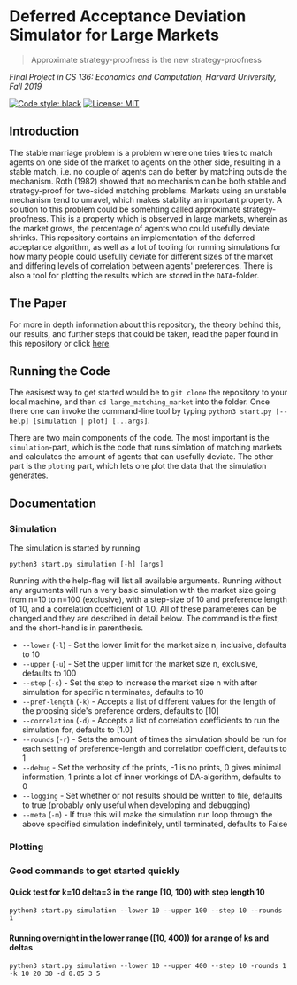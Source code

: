 # Deferred Acceptance Deviation Simulator for Large Markets

> Approximate strategy-proofness is the new strategy-proofness

_Final Project in CS 136: Economics and Computation, Harvard University, Fall 2019_

[![Code style: black](https://img.shields.io/badge/code%20style-black-000000.svg)](https://github.com/psf/black)
[![License: MIT](https://img.shields.io/badge/License-MIT-yellow.svg)](https://opensource.org/licenses/MIT)

## Introduction

The stable marriage problem is a problem where one tries tries to match agents on one side of the market to agents on the other side, resulting in a stable match, i.e. no couple of agents can do better by matching outside the mechanism. Roth (1982) showed that no mechanism can be both stable and strategy-proof for two-sided matching problems. Markets using an unstable mechanism tend to unravel, which makes stability an important property. A solution to this problem could be somehting called approximate strategy-proofness. This is a property which is observed in large markets, wherein as the market grows, the percentage of agents who could usefully deviate shrinks. This repository contains an implementation of the deferred acceptance algorithm, as well as a lot of tooling for running simulations for how many people could usefully deviate for different sizes of the market and differing levels of correlation between agents' preferences. There is also a tool for plotting the results which are stored in the `DATA`-folder.

## The Paper

For more in depth information about this repository, the theory behind this, our results, and further steps that could be taken, read the paper found in this repository or click [here](https://google.com).

## Running the Code

The easisest way to get started would be to `git clone` the repository to your local machine, and then `cd large_matching_market` into the folder. Once there one can invoke the command-line tool by typing `python3 start.py [--help] [simulation | plot] [...args]`.

There are two main components of the code. The most important is the `simulation`-part, which is the code that runs simlation of matching markets and calculates the amount of agents that can usefully deviate. The other part is the `plot`ing part, which lets one plot the data that the simulation generates.

## Documentation

### Simulation

The simulation is started by running

`python3 start.py simulation [-h] [args]`

Running with the help-flag will list all available arguments. Running without any arguments will run a very basic simulation with the market size going from n=10 to n=100 (exclusive), with a step-size of 10 and preference length of 10, and a correlation coefficient of 1.0. All of these parameteres can be changed and they are described in detail below. The command is the first, and the short-hand is in parenthesis.

- `--lower` (`-l`) - Set the lower limit for the market size n, inclusive, defaults to 10
- `--upper` (`-u`) - Set the upper limit for the market size n, exclusive, defaults to 100
- `--step` (`-s`) - Set the step to increase the market size n with after simulation for specific n terminates, defaults to 10
- `--pref-length` (`-k`) - Accepts a list of different values for the length of the propsing side's preference orders, defaults to [10]
- `--correlation` (`-d`) - Accepts a list of correlation coefficients to run the simulation for, defaults to [1.0]
- `--rounds` (`-r`) - Sets the amount of times the simulation should be run for each setting of preference-length and correlation coefficient, defaults to 1
- `--debug` - Set the verbosity of the prints, -1 is no prints, 0 gives minimal information, 1 prints a lot of inner workings of DA-algorithm, defaults to 0
- `--logging` - Set whether or not results should be written to file, defaults to true (probably only useful when developing and debugging)
- `--meta` (`-m`) - If true this will make the simulation run loop through the above specified simulation indefinitely, until terminated, defaults to False

### Plotting

### Good commands to get started quickly

#### Quick test for k=10 delta=3 in the range [10, 100) with step length 10

`python3 start.py simulation --lower 10 --upper 100 --step 10 --rounds 1`

#### Running overnight in the lower range ([10, 400)) for a range of ks and deltas

`python3 start.py simulation --lower 10 --upper 400 --step 10 -rounds 1 -k 10 20 30 -d 0.05 3 5`

